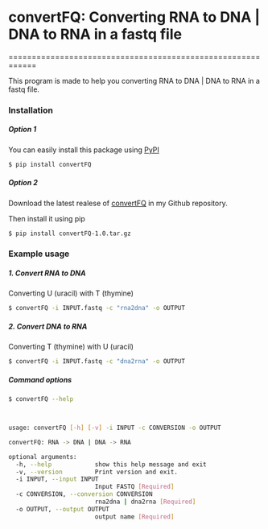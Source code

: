 # convertFQ: Converting RNA to DNA | DNA to RNA in a fastq file
============================================================

This program is made to help you converting RNA to DNA | DNA to RNA in a fastq file.

### Installation
##### Option 1
You can easily install this package using [PyPI](https://pypi.org/project/convertFQ/)
```bash
$ pip install convertFQ
```

##### Option 2
Download the latest realese of [convertFQ](https://github.com/NuruddinKhoiry/convertFQ/releases/download/v.0.1.0/convertFQ-0.1.0.tar.gz) in my Github repository.

Then install it using pip

```bash
$ pip install convertFQ-1.0.tar.gz
```

### Example usage

##### 1. Convert RNA to DNA
Converting U (uracil) with T (thymine)

```bash
$ convertFQ -i INPUT.fastq -c "rna2dna" -o OUTPUT
```

##### 2. Convert DNA to RNA
Converting T (thymine) with U (uracil)

```bash
$ convertFQ -i INPUT.fastq -c "dna2rna" -o OUTPUT
```

##### Command options
```bash
$ convertFQ --help



usage: convertFQ [-h] [-v] -i INPUT -c CONVERSION -o OUTPUT

convertFQ: RNA -> DNA | DNA -> RNA

optional arguments:
  -h, --help            show this help message and exit
  -v, --version         Print version and exit.
  -i INPUT, --input INPUT
                        Input FASTQ [Required]
  -c CONVERSION, --conversion CONVERSION
                        rna2dna | dna2rna [Required]
  -o OUTPUT, --output OUTPUT
                        output name [Required]
```